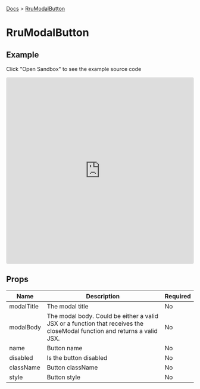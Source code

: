 [Docs](/docs) > [RruModalButton](/docs/components/RruModalButton)

# RruModalButton

## Example
Click "Open Sandbox" to see the example source code

<iframe src="https://codesandbox.io/embed/rrumodalbutton-58q21j?autoresize=1&fontsize=14&theme=dark&view=preview"
  style="width:100%; height:500px; border:0; border-radius: 4px; overflow:hidden;"
  title="RruModalButton"
  allow="accelerometer; ambient-light-sensor; camera; encrypted-media; geolocation; gyroscope; hid; microphone; midi; payment; usb; vr; xr-spatial-tracking"
  sandbox="allow-forms allow-modals allow-popups allow-presentation allow-same-origin allow-scripts"
></iframe>


## Props

| Name       | Description                                                                                                              | Required |
| ---------- | ------------------------------------------------------------------------------------------------------------------------ | -------- |
| modalTitle | The modal title                                                                                                          | No       |
| modalBody  | The modal body. Could be either a valid JSX or a function that receives the closeModal function and returns a valid JSX. | No       |
| name       | Button name                                                                                                              | No       |
| disabled   | Is the button disabled                                                                                                   | No       |
| className  | Button className                                                                                                         | No       |
| style      | Button style                                                                                                             | No       |
